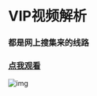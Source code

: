 # VIP视频解析
### 都是网上搜集来的线路
### [点我观看](https://pengjenas.github.io/vipvideo/)
![img](https://i.loli.net/2018/11/21/5bf4c19117406.png)

